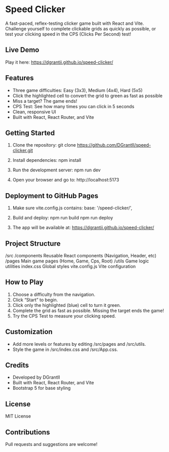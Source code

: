 Speed Clicker
=============

A fast-paced, reflex-testing clicker game built with React and Vite.
Challenge yourself to complete clickable grids as quickly as possible, or test your clicking speed in the CPS (Clicks Per Second) test!

Live Demo
---------
Play it here: https://dgrantii.github.io/speed-clicker/

Features
--------
- Three game difficulties: Easy (3x3), Medium (4x4), Hard (5x5)
- Click the highlighted cell to convert the grid to green as fast as possible
- Miss a target? The game ends!
- CPS Test: See how many times you can click in 5 seconds
- Clean, responsive UI
- Built with React, React Router, and Vite

Getting Started
---------------
1. Clone the repository:
   git clone https://github.com/DGrantII/speed-clicker.git

2. Install dependencies:
   npm install

3. Run the development server:
   npm run dev

4. Open your browser and go to:
   http://localhost:5173

Deployment to GitHub Pages
--------------------------
1. Make sure vite.config.js contains:
   base: '/speed-clicker/',

2. Build and deploy:
   npm run build
   npm run deploy

3. The app will be available at:
   https://dgrantii.github.io/speed-clicker/

Project Structure
-----------------
/src
  /components        Reusable React components (Navigation, Header, etc)
  /pages             Main game pages (Home, Game, Cps, Root)
  /utils             Game logic utilities
  index.css          Global styles
vite.config.js       Vite configuration

How to Play
-----------
1. Choose a difficulty from the navigation.
2. Click “Start” to begin.
3. Click only the highlighted (blue) cell to turn it green.
4. Complete the grid as fast as possible. Missing the target ends the game!
5. Try the CPS Test to measure your clicking speed.

Customization
-------------
- Add more levels or features by editing /src/pages and /src/utils.
- Style the game in /src/index.css and /src/App.css.

Credits
-------
- Developed by DGrantII
- Built with React, React Router, and Vite
- Bootstrap 5 for base styling

License
-------
MIT License

Contributions
-------------
Pull requests and suggestions are welcome!
